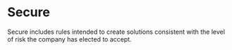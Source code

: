 # Secure

Secure includes rules intended to create solutions consistent with the level of risk the company has elected to accept.
